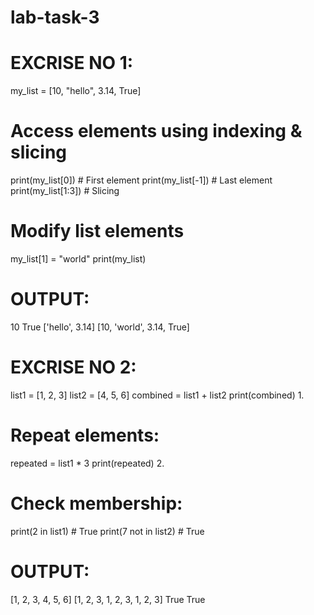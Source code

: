 # lab-task-3
# EXCRISE NO 1:
my_list = [10, "hello", 3.14, True]

# Access elements using indexing & slicing
print(my_list[0])  # First element
print(my_list[-1])  # Last element
print(my_list[1:3])  # Slicing

# Modify list elements
my_list[1] = "world"
print(my_list)

# OUTPUT:
10
True
['hello', 3.14]
[10, 'world', 3.14, True]
# EXCRISE NO 2:
list1 = [1, 2, 3]
list2 = [4, 5, 6]
combined = list1 + list2
print(combined)
1.
# Repeat elements:
repeated = list1 * 3
print(repeated)
2.
# Check membership:
print(2 in list1) # True
print(7 not in list2) # True
# OUTPUT:
[1, 2, 3, 4, 5, 6]
[1, 2, 3, 1, 2, 3, 1, 2, 3]
True
True

